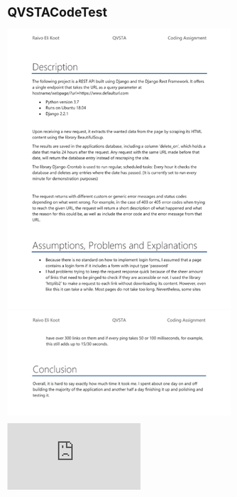# QVSTACodeTest

![alt Text](https://github.com/RaivoKoot/QVSTACodeTest/blob/master/Project%20Documentation.JPG)
![alt Text](https://github.com/RaivoKoot/QVSTACodeTest/blob/master/Project%20Documentation%202.JPG)

![alt Text](https://github.com/RaivoKoot/QVSTACodeTest/blob/master/Report.pdf)
